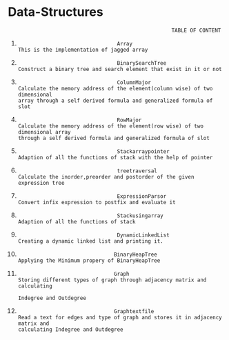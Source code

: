 # Data-Structures
                                                         TABLE OF CONTENT

 1.                                     Array                                            This is the implementation of jagged array
 2.                                     BinarySearchTree                                 Construct a binary tree and search element that exist in it or not  
 3.                                     ColumnMajor                                      Calculate the memory address of the element(column wise) of two dimensional                                                                                            array through a self derived formula and generalized formula of slot
 4.                                     RowMajor                                         Calculate the memory address of the element(row wise) of two dimensional array                                                                                          through a self derived formula and generalized formula of slot
 5.                                     Stackarraypointer                                Adaption of all the functions of stack with the help of pointer
 6.                                     treetraversal                                    Calculate the inorder,preorder and postorder of the given expression tree
 7.                                     ExpressionParsor                                 Convert infix expression to postfix and evaluate it
 8.                                     Stackusingarray                                  Adaption of all the functions of stack
 9.                                     DynamicLinkedList                                Creating a dynamic linked list and printing it.
 10.                                    BinaryHeapTree                                   Applying the Minimum propery of BinaryHeapTree
 11.                                    Graph                                            Storing different types of graph through adjacency matrix and calculating  
                                                                                         Indegree and Outdegree
 12.                                    Graphtextfile                                    Read a text for edges and type of graph and stores it in adjacency matrix and                                                                                          calculating Indegree and Outdegree
